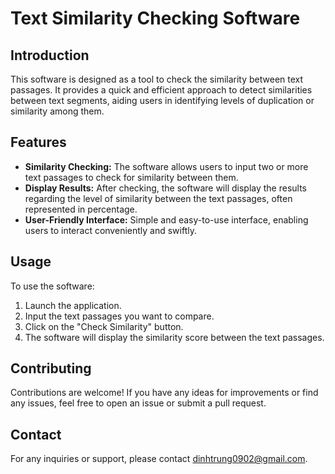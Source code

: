 # Text Similarity Checking Software

## Introduction

This software is designed as a tool to check the similarity between text passages. It provides a quick and efficient approach to detect similarities between text segments, aiding users in identifying levels of duplication or similarity among them.

## Features

- **Similarity Checking:** The software allows users to input two or more text passages to check for similarity between them.
- **Display Results:** After checking, the software will display the results regarding the level of similarity between the text passages, often represented in percentage.
- **User-Friendly Interface:** Simple and easy-to-use interface, enabling users to interact conveniently and swiftly.

## Usage

To use the software:

1. Launch the application.
2. Input the text passages you want to compare.
3. Click on the "Check Similarity" button.
4. The software will display the similarity score between the text passages.

## Contributing

Contributions are welcome! If you have any ideas for improvements or find any issues, feel free to open an issue or submit a pull request.

## Contact

For any inquiries or support, please contact [dinhtrung0902@gmail.com](mailto:dinhtrung0902@gmail.com).
